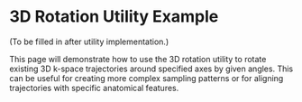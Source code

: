 # 3D Rotation Utility Example

(To be filled in after utility implementation.)

This page will demonstrate how to use the 3D rotation utility to rotate existing 3D k-space trajectories around specified axes by given angles. This can be useful for creating more complex sampling patterns or for aligning trajectories with specific anatomical features.
